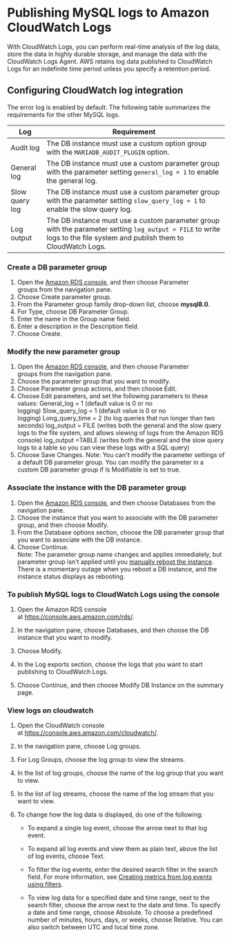 # Publishing MySQL logs to Amazon CloudWatch Logs
With CloudWatch Logs, you can perform real-time analysis of the log data, store the data in highly durable storage, and manage the data with the CloudWatch Logs Agent. AWS retains log data published to CloudWatch Logs for an indefinite time period unless you specify a retention period. 
## Configuring CloudWatch log integration
The error log is enabled by default. The following table summarizes the requirements for the other MySQL logs.

| Log | Requirement |
| --- | --- |
| Audit log | The DB instance must use a custom option group with the `MARIADB_AUDIT_PLUGIN` option. |
| General log | The DB instance must use a custom parameter group with the parameter setting `general_log = 1` to enable the general log. |
| Slow query log | The DB instance must use a custom parameter group with the parameter setting `slow_query_log = 1` to enable the slow query log. |
| Log output | The DB instance must use a custom parameter group with the parameter setting `log_output = FILE` to write logs to the file system and publish them to CloudWatch Logs. |

### Create a DB parameter group

1.  Open the [Amazon RDS console](https://console.aws.amazon.com/rds/), and then choose Parameter groups from the navigation pane.
2.  Choose Create parameter group.
3.  From the Parameter group family drop-down list, choose **mysql8.0**.
4.  For Type, choose DB Parameter Group.
5.  Enter the name in the Group name field.
6.  Enter a description in the Description field.
7.  Choose Create.

### Modify the new parameter group

1.  Open the [Amazon RDS console](https://console.aws.amazon.com/rds/), and then choose Parameter groups from the navigation pane.
2.  Choose the parameter group that you want to modify.
3.  Choose Parameter group actions, and then choose Edit.
4.  Choose Edit parameters, and set the following parameters to these values: General_log = 1 (default value is 0 or no logging) Slow_query_log = 1 (default value is 0 or no logging) Long_query_time = 2 (to log queries that run longer than two seconds) log_output = FILE (writes both the general and the slow query logs to the file system, and allows viewing of logs from the Amazon RDS console) log_output =TABLE (writes both the general and the slow query logs to a table so you can view these logs with a SQL query)
5.  Choose Save Changes. Note: You can't modify the parameter settings of a default DB parameter group. You can modify the parameter in a custom DB parameter group if Is Modifiable is set to true.

### Associate the instance with the DB parameter group

1.  Open the [Amazon RDS console](https://console.aws.amazon.com/rds/), and then choose Databases from the navigation pane.
2.  Choose the instance that you want to associate with the DB parameter group, and then choose Modify.
3.  From the Database options section, choose the DB parameter group that you want to associate with the DB instance.
4.  Choose Continue.\
    Note: The parameter group name changes and applies immediately, but parameter group isn't applied until you [manually reboot the instance](https://docs.aws.amazon.com/AmazonRDS/latest/UserGuide/USER_RebootInstance.html). There is a momentary outage when you reboot a DB instance, and the instance status displays as rebooting.

### To publish MySQL logs to CloudWatch Logs using the console

1.  Open the Amazon RDS console at <https://console.aws.amazon.com/rds/>.

2.  In the navigation pane, choose Databases, and then choose the DB instance that you want to modify.

3.  Choose Modify.

4.  In the Log exports section, choose the logs that you want to start publishing to CloudWatch Logs.

5.  Choose Continue, and then choose Modify DB Instance on the summary page.


### View logs on cloudwatch
1.  Open the CloudWatch console at <https://console.aws.amazon.com/cloudwatch/>.

2.  In the navigation pane, choose Log groups.

3.  For Log Groups, choose the log group to view the streams.

4.  In the list of log groups, choose the name of the log group that you want to view.

5.  In the list of log streams, choose the name of the log stream that you want to view.

6.  To change how the log data is displayed, do one of the following:

    -   To expand a single log event, choose the arrow next to that log event.

    -   To expand all log events and view them as plain text, above the list of log events, choose Text.

    -   To filter the log events, enter the desired search filter in the search field. For more information, see [Creating metrics from log events using filters](https://docs.aws.amazon.com/AmazonCloudWatch/latest/logs/MonitoringLogData.html).

    -   To view log data for a specified date and time range, next to the search filter, choose the arrow next to the date and time. To specify a date and time range, choose Absolute. To choose a predefined number of minutes, hours, days, or weeks, choose Relative. You can also switch between UTC and local time zone.


